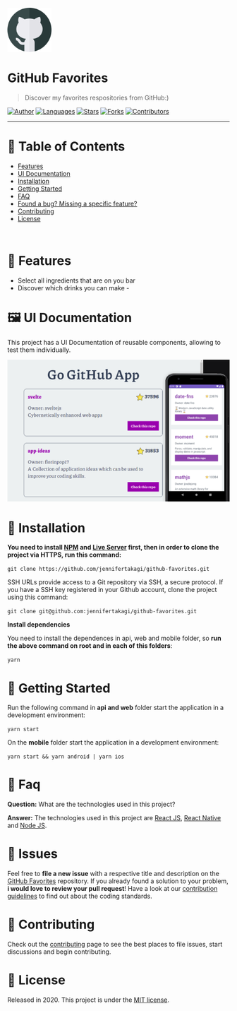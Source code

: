 <p align="left">
   <img src="docs/logo.png" width="100"/>
</p>

# GitHub Favorites

> Discover my favorites respositories from GitHub:)

[![Author](https://img.shields.io/badge/author-jennifertakagi-ff9000?style=flat-square)](https://github.com/jennifertakagi)
[![Languages](https://img.shields.io/github/languages/count/jennifertakagi/github-favorites?color=%23ff9000&style=flat-square)](#)
[![Stars](https://img.shields.io/github/stars/jennifertakagi/github-favorites?color=ff9000&style=flat-square)](https://github.com/jennifertakagi/github-favorites/stargazers)
[![Forks](https://img.shields.io/github/forks/jennifertakagi/github-favorites?color=%23ff9000&style=flat-square)](https://github.com/jennifertakagi/github-favorites/network/members)
[![Contributors](https://img.shields.io/github/contributors/jennifertakagi/github-favorites?color=ff9000&style=flat-square)](https://github.com/jennifertakagi/github-favorites/graphs/contributors)

---

# :pushpin: Table of Contents

* [Features](#rocket-features)
* [UI Documentation](#framed_picture-ui-documentation)
* [Installation](#construction_worker-installation)
* [Getting Started](#runner-getting-started)
* [FAQ](#postbox-faq)
* [Found a bug? Missing a specific feature?](#bug-issues)
* [Contributing](#tada-contributing)
* [License](#closed_book-license)

<br />

# :rocket: Features

* Select all ingredients that are on you bar
* Discover which drinks you can make *-*

# :framed_picture: UI Documentation
This project has a UI Documentation of reusable components, allowing to test them individually.

<p align="left">
   <img src="docs/github-favorites.png"  width="600" />
</p>

# :construction_worker: Installation

**You need to install [NPM](https://www.npmjs.com/) and [Live Server](https://www.npmjs.com/package/live-server) first, then in order to clone the project via HTTPS, run this command:**

```git clone https://github.com/jennifertakagi/github-favorites.git```

SSH URLs provide access to a Git repository via SSH, a secure protocol. If you have a SSH key registered in your Github account, clone the project using this command:

```git clone git@github.com:jennifertakagi/github-favorites.git```

**Install dependencies**

You need to install the dependences in api, web and mobile folder, so **run the above command on root and in each of this folders**:

```yarn```

# :runner: Getting Started

Run the following command in **api and web** folder start the application in a development environment:

```yarn start```

On the **mobile** folder start the application in a development environment:

```yarn start && yarn android | yarn ios```

# :postbox: Faq

**Question:** What are the technologies used in this project?

**Answer:** The technologies used in this project are [React JS](https://pt-br.reactjs.org/), [React Native](https://reactnative.dev/) and [Node JS](https://nodejs.org/en/).

# :bug: Issues

Feel free to **file a new issue** with a respective title and description on the [GitHub Favorites](https://github.com/jennifertakagi/github-favorites/issues) repository. If you already found a solution to your problem, **i would love to review your pull request**! Have a look at our [contribution guidelines](https://github.com/jennifertakagi/github-favorites/blob/master/CONTRIBUTING.md) to find out about the coding standards.

# :tada: Contributing

Check out the [contributing](https://github.com/jennifertakagi/github-favorites/blob/master/CONTRIBUTING.md) page to see the best places to file issues, start discussions and begin contributing.

# :closed_book: License

Released in 2020.
This project is under the [MIT license](https://github.com/jennifertakagi/github-favorites/master/LICENSE).


